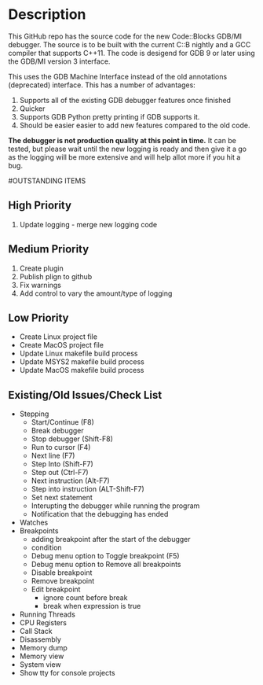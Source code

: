 # Description
This GitHub repo has the source code for the new Code::Blocks GDB/MI debugger. The source is to be built with the current C::B nightly and a GCC compiler that supports C++11. The code is desigend for GDB 9 or later using the GDB/MI version 3 interface.

This uses the GDB Machine Interface instead of the old annotations (deprecated) interface. This has a number of advantages:

1. Supports all of the existing GDB debugger features once finished
2. Quicker
3. Supports GDB Python pretty printing if GDB supports it.
4. Should be easier easier to add new features compared to the old code.


**The debugger is not production quality at this point in time.** It can be tested, but please wait until the new logging is ready and then give it a go as the logging will be more extensive and will help allot more if you hit a bug.



#OUTSTANDING ITEMS

## High Priority
1. Update logging - merge new logging code

## Medium Priority
1. Create plugin
2. Publish plign to github
3. Fix warnings
4. Add control to vary the amount/type of logging 

## Low Priority
* Create Linux project file
* Create MacOS project file
* Update Linux makefile build process
* Update MSYS2 makefile build process
* Update MacOS makefile build process

## Existing/Old Issues/Check List

* Stepping
  * Start/Continue  (F8)
  * Break debugger
  * Stop debugger   (Shift-F8)
  * Run to cursor   (F4)    
  * Next line       (F7)
  * Step Into       (Shift-F7)
  * Step out        (Ctrl-F7)
  * Next instruction        (Alt-F7)
  * Step into instruction   (ALT-Shift-F7)
  * Set next statement
  * Interupting the debugger while running the program
  * Notification that the debugging has ended
* Watches
* Breakpoints
  * adding breakpoint after the start of the debugger
  * condition
  * Debug menu option to Toggle breakpoint (F5)
  * Debug menu option to Remove all breakpoints
  * Disable breakpoint
  * Remove breakpoint
  * Edit breakpoint
    * ignore count before break
    * break when expression is true
* Running Threads
* CPU Registers
* Call Stack
* Disassembly
* Memory dump
* Memory view
* System view
* Show tty for console projects